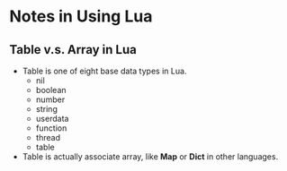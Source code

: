 # Notes in Using Lua

## Table v.s. Array in Lua

 * Table is one of eight base data types in Lua.
    +   nil
    +   boolean
    +   number
    +   string
    +   userdata
    +   function
    +   thread
    +   table
 * Table is actually associate array, like **Map** or **Dict** in other languages.